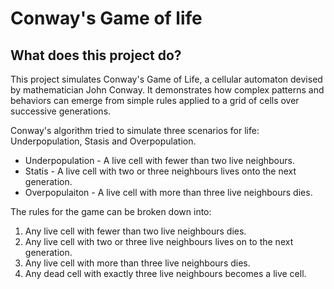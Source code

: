 # Conway's Game of life

## What does this project do?

This project simulates Conway's Game of Life, a cellular automaton devised by mathematician John Conway. It demonstrates how complex patterns and behaviors can emerge from simple rules applied to a grid of cells over successive generations.

Conway's algorithm tried to simulate three scenarios for life: Underpopulation, Stasis and Overpopulation. 

- Underpopulation - A live cell with fewer than two live neighbours.
- Statis - A live cell with two or three neighbours lives onto the next generation.
- Overpopulaiton  - A live cell with more than three live neighbours dies.

The rules for the game can be broken down into:
1. Any live cell with fewer than two live neighbours dies.
2. Any live cell with two or three live neighbours lives on to the next generation.
3. Any live cell with more than three live neighbours dies.
4. Any dead cell with exactly three live neighbours becomes a live cell.